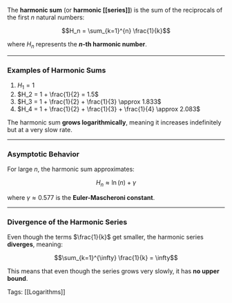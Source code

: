 The **harmonic sum** (or **harmonic [[series]]**) is the sum of the reciprocals of the first $n$ natural numbers:

$$H_n = \sum_{k=1}^{n} \frac{1}{k}$$

where $H_n$ represents the **$n$-th harmonic number**.

---
### Examples of Harmonic Sums

1. $H_1 = 1$
2. $H_2 = 1 + \frac{1}{2} = 1.5$
3. $H_3 = 1 + \frac{1}{2} + \frac{1}{3} \approx 1.833$
4. $H_4 = 1 + \frac{1}{2} + \frac{1}{3} + \frac{1}{4} \approx 2.083$

The harmonic sum **grows logarithmically**, meaning it increases indefinitely but at a very slow rate.

---
### Asymptotic Behavior

For large $n$, the harmonic sum approximates:

$$H_n \approx \ln(n) + \gamma$$

where $\gamma \approx 0.577$ is the **Euler-Mascheroni constant**.

---
### Divergence of the Harmonic Series

Even though the terms $\frac{1}{k}$ get smaller, the harmonic series **diverges**, meaning:

$$\sum_{k=1}^{\infty} \frac{1}{k} = \infty$$

This means that even though the series grows very slowly, it has **no upper bound**.

Tags:
[[Logarithms]]